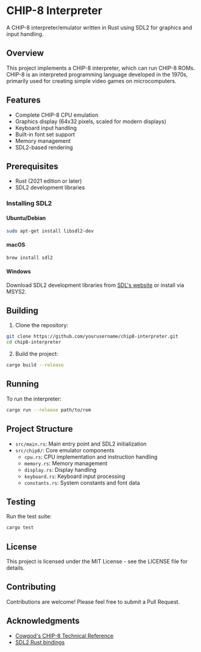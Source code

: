# CHIP-8 Interpreter

A CHIP-8 interpreter/emulator written in Rust using SDL2 for graphics and input handling.

## Overview

This project implements a CHIP-8 interpreter, which can run CHIP-8 ROMs. CHIP-8 is an interpreted programming language developed in the 1970s, primarily used for creating simple video games on microcomputers.

## Features

- Complete CHIP-8 CPU emulation
- Graphics display (64x32 pixels, scaled for modern displays)
- Keyboard input handling
- Built-in font set support
- Memory management
- SDL2-based rendering

## Prerequisites

- Rust (2021 edition or later)
- SDL2 development libraries

### Installing SDL2

#### Ubuntu/Debian

```bash
sudo apt-get install libsdl2-dev
```

#### macOS

```bash
brew install sdl2
```

#### Windows

Download SDL2 development libraries from [SDL's website](https://www.libsdl.org/) or install via MSYS2.

## Building

1. Clone the repository:

```bash
git clone https://github.com/yourusername/chip8-interpreter.git
cd chip8-interpreter
```

2. Build the project:

```bash
cargo build --release
```

## Running

To run the interpreter:

```bash
cargo run --release path/to/rom
```

## Project Structure

- `src/main.rs`: Main entry point and SDL2 initialization
- `src/chip8/`: Core emulator components
  - `cpu.rs`: CPU implementation and instruction handling
  - `memory.rs`: Memory management
  - `display.rs`: Display handling
  - `keyboard.rs`: Keyboard input processing
  - `constants.rs`: System constants and font data

## Testing

Run the test suite:

```bash
cargo test
```

## License

This project is licensed under the MIT License - see the LICENSE file for details.

## Contributing

Contributions are welcome! Please feel free to submit a Pull Request.

## Acknowledgments

- [Cowgod's CHIP-8 Technical Reference](http://devernay.free.fr/hacks/chip8/C8TECH10.HTM)
- [SDL2 Rust bindings](https://github.com/Rust-SDL2/rust-sdl2)
